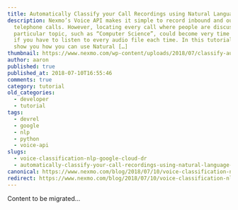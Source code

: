 ```yaml
---
title: Automatically Classify your Call Recordings using Natural Language Processing
description: Nexmo’s Voice API makes it simple to record inbound and outbound
  telephone calls. However, locating every call where people are discussing a
  particular topic, such as “Computer Science”, could become very time consuming
  if you have to listen to every audio file each time. In this tutorial, we’ll
  show you how you can use Natural […]
thumbnail: https://www.nexmo.com/wp-content/uploads/2018/07/classify-audio-nlp.png
author: aaron
published: true
published_at: 2018-07-10T16:55:46
comments: true
category: tutorial
old_categories:
  - developer
  - tutorial
tags:
  - devrel
  - google
  - nlp
  - python
  - voice-api
slugs:
  - voice-classification-nlp-google-cloud-dr
  - automatically-classify-your-call-recordings-using-natural-language-processing
canonical: https://www.nexmo.com/blog/2018/07/10/voice-classification-nlp-google-cloud-dr
redirect: https://www.nexmo.com/blog/2018/07/10/voice-classification-nlp-google-cloud-dr
---
```

Content to be migrated...